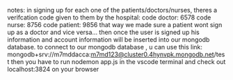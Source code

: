 notes:
in signing up for each one of the patients/doctors/nurses, theres a verifcation code given to them by the hospital:
code doctor: 6578
code nurse: 8756
code patient: 9856
that way we made sure a patient wont sign up as a doctor and vice versa...
then once the user is signed up his information and account information will be inserted into our mongodb database.
to connect to our mongodb database , u can use this link:
mongodb+srv://m7mddacca:m7md123@cluster0.4hynvpk.mongodb.net/test
then you have to run nodemon app.js in the vscode terminal and check out localhost:3824 on your browser
